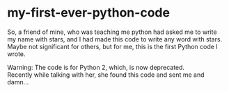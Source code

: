 # my-first-ever-python-code

So, a friend of mine, who was teaching me python had asked me to write my name with stars, and I had made this code to write any word with stars.  
Maybe not significant for others, but for me, this is the first Python code I wrote.

Warning: The code is for Python 2, which, is now deprecated.  
Recently while talking with her, she found this code and sent me and damn...
